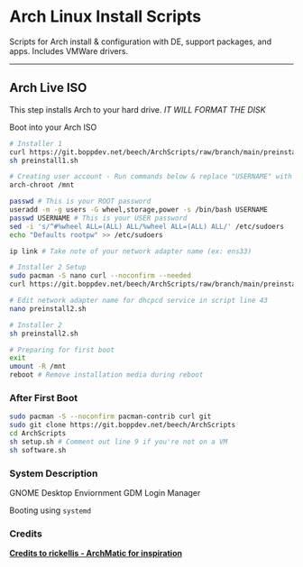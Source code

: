 # Arch Linux Install Scripts

Scripts for Arch install & configuration with DE, support packages, and apps. Includes VMWare drivers.

---

## Arch Live ISO

This step installs Arch to your hard drive. *IT WILL FORMAT THE DISK*

Boot into your Arch ISO

```bash
# Installer 1
curl https://git.boppdev.net/beech/ArchScripts/raw/branch/main/preinstall1.sh -o preinstall1.sh
sh preinstall1.sh

# Creating user account - Run commands below & replace "USERNAME" with your preferred username.
arch-chroot /mnt

passwd # This is your ROOT password
useradd -m -g users -G wheel,storage,power -s /bin/bash USERNAME
passwd USERNAME # This is your USER password
sed -i 's/^#%wheel ALL=(ALL) ALL/%wheel ALL=(ALL) ALL/' /etc/sudoers
echo "Defaults rootpw" >> /etc/sudoers

ip link # Take note of your network adapter name (ex: ens33)

# Installer 2 Setup
sudo pacman -S nano curl --noconfirm --needed
curl https://git.boppdev.net/beech/ArchScripts/raw/branch/main/preinstall2.sh -o preinstall2.sh

# Edit network adapter name for dhcpcd service in script line 43
nano preinstall2.sh

# Installer 2
sh preinstall2.sh

# Preparing for first boot
exit
umount -R /mnt
reboot # Remove installation media during reboot
```

### After First Boot

```bash
sudo pacman -S --noconfirm pacman-contrib curl git
sudo git clone https://git.boppdev.net/beech/ArchScripts
cd ArchScripts
sh setup.sh # Comment out line 9 if you're not on a VM
sh software.sh
```

### System Description
GNOME Desktop Enviornment
GDM Login Manager

Booting using `systemd` 

### Credits
__[Credits to rickellis - ArchMatic for inspiration](https://github.com/ChrisTitusTech/ArchMatic)__